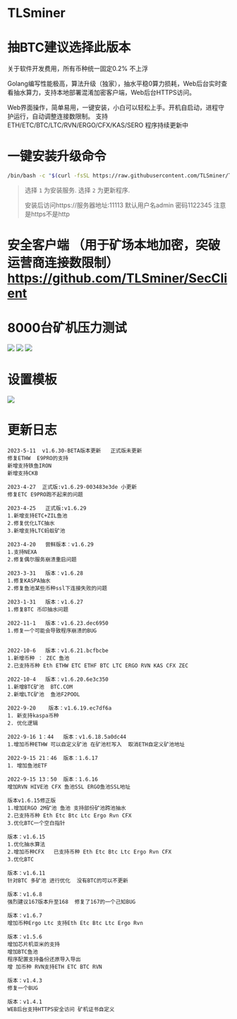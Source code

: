 # TLSminer
# 抽BTC建议选择此版本
关于软件开发费用，所有币种统一固定0.2% 不上浮

Golang编写性能极高，算法升级（独家），抽水平稳0算力损耗，Web后台实时查看抽水算力，支持本地部署混淆加密客户端，Web后台HTTPS访问。

Web界面操作，简单易用，一键安装，小白可以轻松上手。开机自启动，进程守护运行，自动调整连接数限制。 支持ETH/ETC/BTC/LTC/RVN/ERGO/CFX/KAS/SERO 程序持续更新中
# 一键安装升级命令

```bash
/bin/bash -c "$(curl -fsSL https://raw.githubusercontent.com/TLSminer/TLSminer/main/tlsminer.sh)"
```



> 选择 `1` 为安装服务.
> 选择 `2` 为更新程序.
> 
> 安装后访问https://服务器地址:11113 默认用户名admin 密码1122345 注意是https不是http
# 安全客户端 （用于矿场本地加密，突破运营商连接数限制）https://github.com/TLSminer/SecClient
# 8000台矿机压力测试
![](https://user-images.githubusercontent.com/105292192/188649421-67bdabd3-49f0-40cd-8791-64b6feedab92.png)
![](https://user-images.githubusercontent.com/105292192/168423593-595242fc-0808-4609-b438-7911ab1a92db.png)
![](https://user-images.githubusercontent.com/105292192/168423650-f37b8da0-2a5e-4961-b7f7-eed841cd81b3.png)
# 设置模板
![](https://user-images.githubusercontent.com/105292192/190327307-5dc6eb95-f2aa-46ff-8ad1-ae24d5b2612e.png)
# 更新日志
```
2023-5-11  v1.6.30-BETA版本更新   正式版未更新
修复ETHW  E9PRO的支持
新增支持铁鱼IRON 
新增支持CKB

2023-4-27  正式版:v1.6.29-003483e3de 小更新
修复ETC E9PRO跑不起来的问题

2023-4-25   正式版:v1.6.29
1.新增支持ETC+ZIL鱼池
2.修复优化LTC抽水
3.新增支持LTC蚂蚁矿池

2023-4-20   尝鲜版本：v1.6.29
1.支持NEXA
2.修复偶尔服务崩溃重启问题

2023-3-31   版本：v1.6.28
1.修复KASPA抽水
2.修复鱼池某些币种ssl下连接失败的问题

2023-1-31   版本：v1.6.27
1.修复BTC 币印抽水问题

2022-11-1   版本：v1.6.23.dec6950
1.修复一个可能会导致程序崩溃的BUG


2022-10-6   版本：v1.6.21.bcfbcbe
1.新增币种 ： ZEC 鱼池
2.已支持币种 Eth ETHW ETC ETHF BTC LTC ERGO RVN KAS CFX ZEC

2022-10-4   版本：v1.6.20.6e3c350
1.新增BTC矿池  BTC.COM
2.新增LTC矿池  鱼池F2POOL

2022-9-20    版本：v1.6.19.ec7df6a
1. 新支持kaspa币种
2. 优化逻辑

2022-9-16 1：44   版本：v1.6.18.5a0dc44
1.增加币种ETHW 可以自定义矿池 在矿池栏写入  取消ETH自定义矿池地址

2022-9-15 21：46  版本：1.6.17
1. 增加鱼池ETF

2022-9-15 13：50  版本：1.6.16   
增加RVN HIVE池 CFX 鱼池SSL ERGO鱼池SSL地址

版本v1.6.15修正版  
1.增加ERGO 2M矿池 鱼池 支持部份矿池跨池抽水
2.已支持币种 Eth Etc Btc Ltc Ergo Rvn CFX
3.优化BTC一个空白指针

版本：v1.6.15
1.优化抽水算法
2.增加币种CFX   已支持币种 Eth Etc Btc Ltc Ergo Rvn CFX
3.优化BTC

版本：v1.6.11
针对BTC 多矿池 进行优化  没有BTC的可以不更新

版本：v1.6.8
强烈建议167版本升至168  修复了167的一个己知BUG

版本：v1.6.7
增加币种Ergo Ltc 支持Eth Etc Btc Ltc Ergo Rvn

版本：v1.5.6
增加芯片机亚米的支持
增加BTC鱼池
程序配置支持备份还原导入导出
增 加币种 RVN支持ETH ETC BTC RVN

版本：v1.4.3
修复一个BUG

版本：v1.4.1
WEB后台支持HTTPS安全访问 矿机证书自定义

